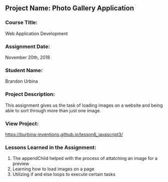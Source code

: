 ## Project Name:  Photo Gallery Application

### Course Title:
Web Application Development

### Assignment Date:  
November 20th, 2018

### Student Name:  
Brandon Urbina

### Project Description:
This assignment gives us the task of loading images on a website and being able to sort through more than just one image.

### View Project:
https://burbina-inventions.github.io/lesson6_javascript3/

### Lessons Learned in the Assignment:
1. The appendChild helped with the process of attatching an image for a preview
2. Learning how to load images on a page
3. Utilizing if and else loops to execute certain tasks

